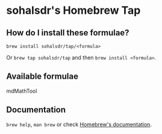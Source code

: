 # sohalsdr's Homebrew Tap

## How do I install these formulae?
`brew install sohalsdr/tap/<formula>`

Or `brew tap sohalsdr/tap` and then `brew install <formula>`.

## Available formulae

mdMathTool

## Documentation
`brew help`, `man brew` or check [Homebrew's documentation](https://docs.brew.sh).
